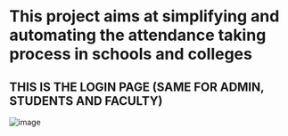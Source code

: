 <H1>This project aims at simplifying and automating the attendance taking process in schools and colleges</H1>

<H2>THIS IS THE LOGIN PAGE (SAME FOR ADMIN, STUDENTS AND FACULTY)</H2>

![image](https://github.com/harsha20031019/attendance-management-system/assets/83836751/e0eafedd-85ae-41ae-8215-29d972139002)
